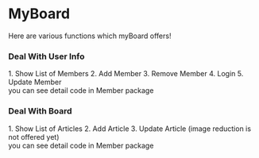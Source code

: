 # MyBoard
Here are various functions which myBoard offers!

<h3>Deal With User Info</h3>
1. Show List of Members
2. Add Member
3. Remove Member
4. Login
5. Update Member
<br>
you can see detail code in Member package

<h3>Deal With Board</h3>
1. Show List of Articles
2. Add Article
3. Update Article (image reduction is not offered yet)
<br>
you can see detail code in Member package
